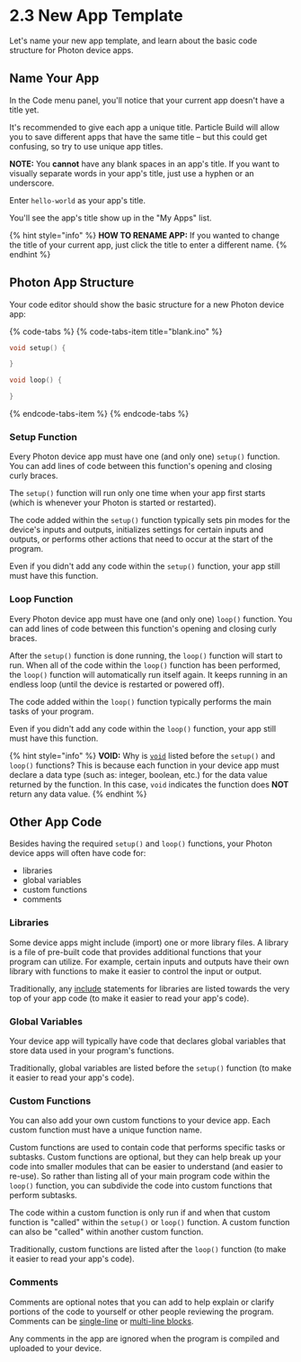 # 2.3 New App Template

Let's name your new app template, and learn about the basic code structure for Photon device apps.

## Name Your App

In the Code menu panel, you'll notice that your current app doesn't have a title yet.

It's recommended to give each app a unique title. Particle Build will allow you to save different apps that have the same title – but this could get confusing, so try to use unique app titles.

**NOTE:**  You **cannot** have any blank spaces in an app's title. If you want to visually separate words in your app's title, just use a hyphen or an underscore.

Enter `hello-world` as your app's title.

You'll see the app's title show up in the "My Apps" list.

{% hint style="info" %}
**HOW TO RENAME APP:**  If you wanted to change the title of your current app, just click the title to enter a different name.
{% endhint %}

## Photon App Structure

Your code editor should show the basic structure for a new Photon device app:

{% code-tabs %}
{% code-tabs-item title="blank.ino" %}
```cpp
void setup() {

}

void loop() {

}
```
{% endcode-tabs-item %}
{% endcode-tabs %}

### Setup Function

Every Photon device app must have one \(and only one\) `setup()` function.  You can add lines of code between this function's opening and closing curly braces.

The `setup()` function will run only one time when your app first starts \(which is whenever your Photon is started or restarted\).

The code added within the `setup()` function typically sets pin modes for the device's inputs and outputs, initializes settings for certain inputs and outputs, or performs other actions that need to occur at the start of the program.

Even if you didn't add any code within the `setup()` function, your app still must have this function.

### Loop Function

Every Photon device app must have one \(and only one\) `loop()` function.  You can add lines of code between this function's opening and closing curly braces.

After the `setup()` function is done running, the `loop()` function will start to run. When all of the code within the `loop()` function has been performed, the `loop()` function will automatically run itself again. It keeps running in an endless loop \(until the device is restarted or powered off\).

The code added within the `loop()` function typically performs the main tasks of your program.

Even if you didn't add any code within the `loop()` function, your app still must have this function.

{% hint style="info" %}
**VOID:**  Why is [`void`](http://www.wiring.org.co/reference/void.html) listed before the `setup()` and `loop()` functions?  This is because each function in your device app must declare a data type \(such as: integer, boolean, etc.\) for the data value returned by the function. In this case, `void` indicates the function does **NOT** return any data value.
{% endhint %}

## Other App Code

Besides having the required `setup()` and `loop()` functions, your Photon device apps will often have code for:

* libraries
* global variables
* custom functions
* comments

### Libraries

Some device apps might include \(import\) one or more library files. A library is a file of pre-built code that provides additional functions that your program can utilize. For example, certain inputs and outputs have their own library with functions to make it easier to control the input or output.

Traditionally, any [include](http://www.wiring.org.co/reference/include.html) statements for libraries are listed towards the very top of your app code \(to make it easier to read your app's code\).

### Global Variables

Your device app will typically have code that declares global variables that store data used in your program's functions.

Traditionally, global variables are listed before the `setup()` function \(to make it easier to read your app's code\).

### Custom Functions

You can also add your own custom functions to your device app. Each custom function must have a unique function name.

Custom functions are used to contain code that performs specific tasks or subtasks. Custom functions are optional, but they can help break up your code into smaller modules that can be easier to understand \(and easier to re-use\). So rather than listing all of your main program code within the `loop()` function, you can subdivide the code into custom functions that perform subtasks.

The code within a custom function is only run if and when that custom function is "called" within the `setup()` or `loop()` function. A custom function can also be "called" within another custom function.

Traditionally, custom functions are listed after the `loop()` function \(to make it easier to read your app's code\).

### Comments

Comments are optional notes that you can add to help explain or clarify portions of the code to yourself or other people reviewing the program. Comments can be [single-line](http://www.wiring.org.co/reference/comment.html) or [multi-line blocks](http://www.wiring.org.co/reference/multilinecomment.html).

Any comments in the app are ignored when the program is compiled and uploaded to your device.



